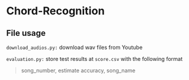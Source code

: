 # Chord-Recognition

## File usage
<code>download_audios.py:</code> download wav files from Youtube

<code>evaluation.py:</code> store test results at <code>score.csv</code> with the following format
> song_number, estimate accuracy, song_name


